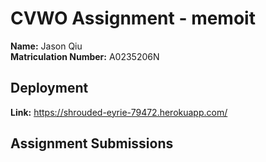 # CVWO Assignment - memoit

**Name:** Jason Qiu\
**Matriculation Number:** A0235206N

## Deployment

**Link:** https://shrouded-eyrie-79472.herokuapp.com/

## Assignment Submissions
